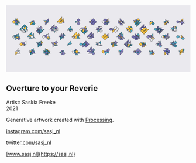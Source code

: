 
![Overture to your Reverie artwork](Overture-to-your-Reverie.png)


## Overture to your Reverie
Artist: Saskia Freeke  
2021

Generative artwork created with [Processing](https://processing.org).


[instagram.com/sasj_nl](https://www.instagram.com/sasj_nl)

[twitter.com/sasj_nl](https://twitter.com/sasj_nl)

[www.sasj.nl](https://sasj.nl)
